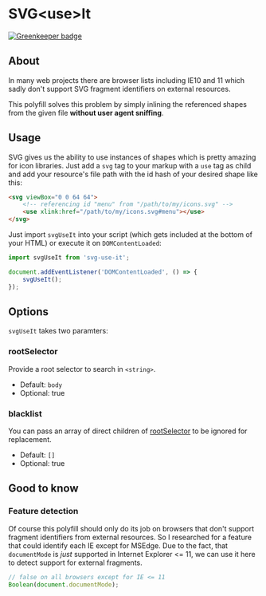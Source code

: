 # SVG&lt;use&gt;It

[![Greenkeeper badge](https://badges.greenkeeper.io/sinnerschrader/svg-use-it.svg)](https://greenkeeper.io/)

## About

In many web projects there are browser lists including IE10 and 11
which sadly don't support SVG fragment identifiers on external resources.

This polyfill solves this problem by simply inlining the referenced shapes from
the given file **without user agent sniffing**.

## Usage

SVG gives us the ability to use instances of shapes which is pretty amazing for
icon libraries.
Just add a `svg` tag to your markup with a `use` tag as child and add your
resource's file path with the id hash of your desired shape like this:

```html
<svg viewBox="0 0 64 64">
    <!-- referencing id "menu" from "/path/to/my/icons.svg" -->
    <use xlink:href="/path/to/my/icons.svg#menu"></use>
</svg>
```

Just import `svgUseIt` into your script (which gets included at the bottom of
your HTML) or execute it on `DOMContentLoaded`:
```javascript
import svgUseIt from 'svg-use-it';

document.addEventListener('DOMContentLoaded', () => {
	svgUseIt();
});
```

## Options
`svgUseIt` takes two paramters:

### rootSelector
Provide a root selector to search in `<string>`.

* Default: `body`
* Optional: true

### blacklist
You can pass an array of direct children of [rootSelector](#rootSelector) to be
ignored for replacement.

* Default: `[]`
* Optional: true

## Good to know

### Feature detection
Of course this polyfill should only do its job on browsers that don't support
fragment identifiers from external resources.
So I researched for a feature that could identify each IE except for MSEdge.
Due to the fact, that `documentMode` is *just* supported in
Internet Explorer <= 11, we can use it here to detect support for external
fragments.

```javascript
// false on all browsers except for IE <= 11
Boolean(document.documentMode);
```
